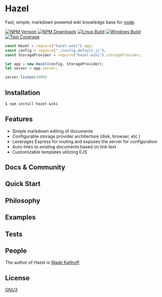 # Hazel

  Fast, simple, markdown powered wiki knowledge base for [node](http://nodejs.org).

  [![NPM Version][npm-image]][npm-url]
  [![NPM Downloads][downloads-image]][downloads-url]
  [![Linux Build][travis-image]][travis-url]
  [![Windows Build][appveyor-image]][appveyor-url]
  [![Test Coverage][coveralls-image]][coveralls-url]

```js
const Hazel = require("hazel-wiki").app;
const config = require("./config.default.js");
const StorageProvider = require("hazel-wiki").storageProvider;

let app = new Hazel(config, StorageProvider);
let server = app.server;

server.listen(3000)
```

## Installation

```bash
$ npm install hazel-wiki
```

## Features

  * Simple markdown editing of documents
  * Configurable storage provider architecture (disk, browser, etc.)
  * Leverages Express for routing and exposes the server for configuration
  * Auto-links to existing documents based on link text
  * Customizable templates utilizing EJS

## Docs & Community

## Quick Start

## Philosophy

## Examples

## Tests

## People

The author of Hazel is [Wade Kallhoff](https://github.com/wkallhof)

## License

  [GNU3](LICENSE)

[npm-image]: https://img.shields.io/npm/v/hazel-wiki.svg
[npm-url]: https://npmjs.org/package/hazel-wiki
[downloads-image]: https://img.shields.io/npm/dm/hazel-wiki.svg
[downloads-url]: https://npmjs.org/package/hazel-wiki
[travis-image]: https://img.shields.io/travis/wkallhof/Hazel/master.svg?label=linux
[travis-url]: https://travis-ci.org/wkallhof/Hazel
[appveyor-image]: https://img.shields.io/appveyor/ci/wkallhof/hazel/master.svg?label=windows
[appveyor-url]: https://ci.appveyor.com/project/wkallhof/hazel
[coveralls-image]: https://img.shields.io/coveralls/wkallhof/Hazel/master.svg
[coveralls-url]: https://coveralls.io/r/wkallhof/Hazel?branch=master
